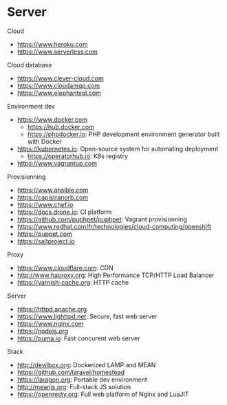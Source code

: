 # Server

Cloud
* https://www.heroku.com
* https://www.serverless.com

Cloud database
* https://www.clever-cloud.com
* https://www.cloudamqp.com
* https://www.elephantsql.com

Environment dev
* https://www.docker.com
  + https://hub.docker.com
  + https://phpdocker.io: PHP development environment generator built with Docker
* https://kubernetes.io: Open-source system for automating deployment
  + https://operatorhub.io: K8s registry
* https://www.vagrantup.com

Provisionning
* https://www.ansible.com
* https://capistranorb.com
* https://www.chef.io
* https://docs.drone.io: CI platform
* https://github.com/puphpet/puphpet: Vagrant provisionning
* https://www.redhat.com/fr/technologies/cloud-computing/openshift
* https://puppet.com
* https://saltproject.io

Proxy
* https://www.cloudflare.com: CDN
* http://www.haproxy.org: High Performance TCP/HTTP Load Balancer
* https://varnish-cache.org: HTTP cache

Server
* https://httpd.apache.org
* https://www.lighttpd.net: Secure, fast web server
* https://www.nginx.com
* https://nodejs.org
* https://puma.io: Fast concurent web server

Stack
* http://devilbox.org: Dockerized LAMP and MEAN
* https://github.com/laravel/homestead
* https://laragon.org: Portable dev environment
* http://meanjs.org: Full-stack JS solution
* https://openresty.org: Full web platform of Nginx and LuaJIT
